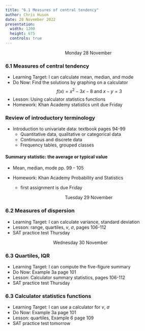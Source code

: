 ```yaml
---
title: "6.1 Measures of central tendency"
author: Chris Huson
date: 28 November 2022
presentation:
  width: 1200
  height: 675
  controls: true
---
```


<!-- slide -->
$\hspace{5cm}$ Monday 28 November

### 6.1 Measures of central tendency

- Learning Target: I can calculate mean, median, and mode
- Do Now: Find the solutions by graphing on a calculator
$$f(x)=x^2-3x-8 \text{ and } x-y=3$$
- Lesson: Using calculator statistics functions
- Homework: Khan Academy statistics unit due Friday

<!-- slide -->

### Review of introductory terminology

- Introduction to univariate data: textbook pages 94-99
  - Quantitative data, qualitative or categorical data
  - Continuous and discrete data
  - Frequency tables, grouped classes

<!-- slide -->

#### Summary statistic: the average or typical value

- Mean, median, mode pp. 99 - 105

- Homework: Khan Academy Probability and Statistics
  - first assignment is due Friday

<!-- slide -->

$\hspace{5cm}$ Tuesday 29 November

### 6.2 Measures of dispersion

- Learning Target: I can calculate variance, standard deviation
- Lesson: range, quartiles, $v$, $\sigma$, pages 106-112
- SAT practice test Thursday

<!-- slide -->

$\hspace{4cm}$ Wednesday 30 November

### 6.3 Quartiles, IQR

- Learning Target: I can compute the five-figure summary
- Do Now: Example 3a page 101
- Lesson: Calculator summary statistics, pages 106-112
- SAT practice test Thursday

<!-- slide -->

### 6.3 Calculator statistics functions

- Learning Target: I can use a calculator for $v$, $\sigma$
- Do Now: Example 3a page 101
- Lesson: quartiles, Example 6 page 109
- SAT practice test tomorrow
